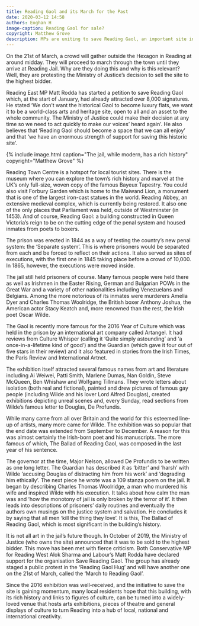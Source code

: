 ```yaml
---
title: Reading Gaol and its March for the Past
date: 2020-03-12 14:58
authors: Eoghan H
image-caption: Reading Gaol for sale?
copyright: Matthew Grove
description: MPs are uniting to save Reading Gaol, an important site in the town. Eoghan finds out why.
---
```


On the 21st of March, a crowd will gather outside the Hexagon in Reading at around midday. They will proceed to march through the town until they arrive at Reading Jail. Why are they doing this and why is this relevant? Well, they are protesting the Ministry of Justice’s decision to sell the site to the highest bidder.

Reading East MP Matt Rodda has started a petition to save Reading Gaol which, at the start of January, had already attracted over 8,000 signatures. He stated ‘We don’t want the historical Gaol to become luxury flats, we want it to be a world-class arts and heritage site, open to all and an asset to the whole community. The Ministry of Justice could make their decision at any time so we need to act quickly to make our voices’ heard again’. He also believes that ‘Reading Gaol should become a space that we can all enjoy’ and that ‘we have an enormous strength of support for saving this historic site’.

{% include image.html caption="The jail, while modern, has a rich history" copyright="Matthew Grove" %}

Reading Town Centre is a hotspot for local tourist sites. There is the museum where you can explore the town’s rich history and marvel at the UK’s only full-size, woven copy of the famous Bayeux Tapestry. You could also visit Forbury Garden which is home to the Maiwand Lion, a monument that is one of the largest iron-cast statues in the world. Reading Abbey, an extensive medieval complex, which is currently being restored. It also one of the only places that Parliament was held, outside of Westminster (in 1453). And of course, Reading Gaol: a building constructed in Queen Victoria’s reign to be on the cutting edge of the penal system and housed inmates from poets to boxers.

The prison was erected in 1844 as a way of testing the country’s new penal system: the ‘Separate system’. This is where prisoners would be separated from each and be forced to reflect on their actions. It also served as sites of executions, with the first one in 1845 taking place before a crowd of 10,000. In 1865, however, the executions were moved inside.

The jail still held prisoners of course. Many famous people were held there as well as Irishmen in the Easter Rising, German and Bulgarian POWs in the Great War and a variety of other nationalities including Venezuelans and Belgians. Among the more notorious of its inmates were murderers Amelia Dyer and Charles Thomas Woolridge, the British boxer Anthony Joshua, the American actor Stacy Keatch and, more renowned than the rest, the Irish poet Oscar Wilde.

The Gaol is recently more famous for the 2016 Year of Culture which was held in the prison by an international art company called Artangel. It had reviews from Culture Whisper (calling it ‘Quite simply astounding’ and ‘a once-in-a-lifetime kind of good’) and the Guardian (which gave it four out of five stars in their review) and it also featured in stories from the Irish Times, the Paris Review and International Artnet.

The exhibition itself attracted several famous names from art and literature including Ai Weiwei, Patti Smith, Marlene Dumas, Nan Goldin, Steve McQueen, Ben Whishaw and Wolfgang Tillmans. They wrote letters about isolation (both real and fictional), painted and drew pictures of famous gay people (including Wilde and his lover Lord Alfred Douglas), created exhibitions depicting unreal scenes and, every Sunday, read sections from Wilde’s famous letter to Douglas, De Profundis.

While many came from all over Britain and the world for this esteemed line-up of artists, many more came for Wilde. The exhibition was so popular that the end date was extended from September to December. A reason for this was almost certainly the Irish-born poet and his manuscripts. The more famous of which, The Ballad of Reading Gaol, was composed in the last year of his sentence.

The governor at the time, Major Nelson, allowed De Profundis to be written as one long letter. The Guardian has described it as ‘bitter’ and ‘harsh’ with Wilde ‘accusing Douglas of distracting him from his work’ and ‘degrading him ethically’. The next piece he wrote was a 109 stanza poem on the jail. It began by describing Charles Thomas Woolridge, a man who murdered his wife and inspired Wilde with his execution. It talks about how calm the man was and ‘how the monotony of jail is only broken by the terror of it’. It then leads into descriptions of prisoners’ daily routines and eventually the authors own musings on the justice system and salvation. He concludes it by saying that all men ‘kill the thing they love’. It is this, The Ballad of Reading Gaol, which is most significant in the building’s history.

It is not all art in the jail’s future though. In October of 2019, the Ministry of Justice (who owns the site) announced that it was to be sold to the highest bidder. This move has been met with fierce criticism. Both Conservative MP for Reading West Alok Sharma and Labour’s Matt Rodda have declared support for the organisation Save Reading Gaol. The group has already staged a public protest in the ‘Reading Gaol Hug’ and will have another one on the 21st of March, called the ‘March to Reading Gaol’.  

Since the 2016 exhibition was well-received, and the initiative to save the site is gaining momentum, many local residents hope that this building, with its rich history and links to figures of culture, can be turned into a widely-loved venue that hosts arts exhibitions, pieces of theatre and general displays of culture to turn Reading into a hub of local, national and international creativity.